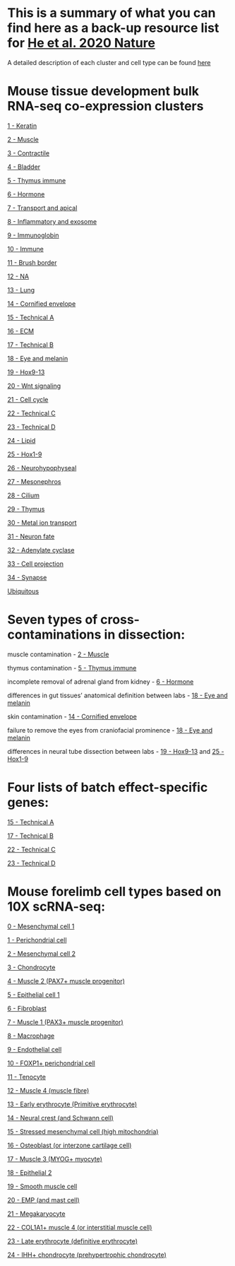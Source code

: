 # This is a summary of what you can find here as a back-up resource list for [He et al. 2020 Nature](https://www.nature.com/articles/s41586-020-2536-x) 
A detailed description of each cluster and cell type can be found [here](https://static-content.springer.com/esm/art%3A10.1038%2Fs41586-020-2536-x/MediaObjects/41586_2020_2536_MOESM1_ESM.docx)

# Mouse tissue development bulk RNA-seq co-expression clusters

[1 - Keratin](https://github.com/brianpenghe/Matlab-genomics/blob/master/He_2020_ENCODE3_RNA/Bulk%20Cluster%201.txt)

[2 - Muscle](https://github.com/brianpenghe/Matlab-genomics/blob/master/He_2020_ENCODE3_RNA/Bulk%20Cluster%202.txt)

[3 - Contractile](https://github.com/brianpenghe/Matlab-genomics/blob/master/He_2020_ENCODE3_RNA/Bulk%20Cluster%203.txt) 

[4 - Bladder](https://github.com/brianpenghe/Matlab-genomics/blob/master/He_2020_ENCODE3_RNA/Bulk%20Cluster%204.txt) 

[5 - Thymus immune](https://github.com/brianpenghe/Matlab-genomics/blob/master/He_2020_ENCODE3_RNA/Bulk%20Cluster%205.txt) 

[6 - Hormone](https://github.com/brianpenghe/Matlab-genomics/blob/master/He_2020_ENCODE3_RNA/Bulk%20Cluster%206.txt) 

[7 - Transport and apical](https://github.com/brianpenghe/Matlab-genomics/blob/master/He_2020_ENCODE3_RNA/Bulk%20Cluster%207.txt) 

[8 - Inflammatory and exosome](https://github.com/brianpenghe/Matlab-genomics/blob/master/He_2020_ENCODE3_RNA/Bulk%20Cluster%208.txt)

[9 - Immunoglobin](https://github.com/brianpenghe/Matlab-genomics/blob/master/He_2020_ENCODE3_RNA/Bulk%20Cluster%209.txt)

[10 - Immune](https://github.com/brianpenghe/Matlab-genomics/blob/master/He_2020_ENCODE3_RNA/Bulk%20Cluster%2010.txt)

[11 - Brush border](https://github.com/brianpenghe/Matlab-genomics/blob/master/He_2020_ENCODE3_RNA/Bulk%20Cluster%2011.txt)

[12 - NA](https://github.com/brianpenghe/Matlab-genomics/blob/master/He_2020_ENCODE3_RNA/Bulk%20Cluster%2012.txt)

[13 - Lung](https://github.com/brianpenghe/Matlab-genomics/blob/master/He_2020_ENCODE3_RNA/Bulk%20Cluster%2013.txt)

[14 - Cornified envelope](https://github.com/brianpenghe/Matlab-genomics/blob/master/He_2020_ENCODE3_RNA/Bulk%20Cluster%2014.txt)

[15 - Technical A](https://github.com/brianpenghe/Matlab-genomics/blob/master/He_2020_ENCODE3_RNA/Bulk%20Cluster%2015.txt) 

[16 - ECM](https://github.com/brianpenghe/Matlab-genomics/blob/master/He_2020_ENCODE3_RNA/Bulk%20Cluster%2016.txt) 

[17 - Technical B](https://github.com/brianpenghe/Matlab-genomics/blob/master/He_2020_ENCODE3_RNA/Bulk%20Cluster%2017.txt)

[18 - Eye and melanin](https://github.com/brianpenghe/Matlab-genomics/blob/master/He_2020_ENCODE3_RNA/Bulk%20Cluster%2018.txt)

[19 - Hox9-13](https://github.com/brianpenghe/Matlab-genomics/blob/master/He_2020_ENCODE3_RNA/Bulk%20Cluster%2019.txt)

[20 - Wnt signaling](https://github.com/brianpenghe/Matlab-genomics/blob/master/He_2020_ENCODE3_RNA/Bulk%20Cluster%2020.txt)

[21 - Cell cycle](https://github.com/brianpenghe/Matlab-genomics/blob/master/He_2020_ENCODE3_RNA/Bulk%20Cluster%2021.txt) 

[22 - Technical C](https://github.com/brianpenghe/Matlab-genomics/blob/master/He_2020_ENCODE3_RNA/Bulk%20Cluster%2022.txt)

[23 - Technical D](https://github.com/brianpenghe/Matlab-genomics/blob/master/He_2020_ENCODE3_RNA/Bulk%20Cluster%2023.txt)

[24 - Lipid](https://github.com/brianpenghe/Matlab-genomics/blob/master/He_2020_ENCODE3_RNA/Bulk%20Cluster%2024.txt)

[25 - Hox1-9](https://github.com/brianpenghe/Matlab-genomics/blob/master/He_2020_ENCODE3_RNA/Bulk%20Cluster%2025.txt)

[26 - Neurohypophyseal](https://github.com/brianpenghe/Matlab-genomics/blob/master/He_2020_ENCODE3_RNA/Bulk%20Cluster%2026.txt)

[27 - Mesonephros](https://github.com/brianpenghe/Matlab-genomics/blob/master/He_2020_ENCODE3_RNA/Bulk%20Cluster%2027.txt)

[28 - Cilium](https://github.com/brianpenghe/Matlab-genomics/blob/master/He_2020_ENCODE3_RNA/Bulk%20Cluster%2028.txt)

[29 - Thymus](https://github.com/brianpenghe/Matlab-genomics/blob/master/He_2020_ENCODE3_RNA/Bulk%20Cluster%2029.txt)

[30 - Metal ion transport](https://github.com/brianpenghe/Matlab-genomics/blob/master/He_2020_ENCODE3_RNA/Bulk%20Cluster%2030.txt)

[31 - Neuron fate](https://github.com/brianpenghe/Matlab-genomics/blob/master/He_2020_ENCODE3_RNA/Bulk%20Cluster%2031.txt) 

[32 - Adenylate cyclase](https://github.com/brianpenghe/Matlab-genomics/blob/master/He_2020_ENCODE3_RNA/Bulk%20Cluster%2032.txt) 

[33 - Cell projection](https://github.com/brianpenghe/Matlab-genomics/blob/master/He_2020_ENCODE3_RNA/Bulk%20Cluster%2033.txt) 

[34 - Synapse](https://github.com/brianpenghe/Matlab-genomics/blob/master/He_2020_ENCODE3_RNA/Bulk%20Cluster%2034.txt)

[Ubiquitous](https://github.com/brianpenghe/Matlab-genomics/blob/master/He_2020_ENCODE3_RNA/Bulk%20Cluster%20Ubiquitous.txt)

# Seven types of cross-contaminations in dissection:

muscle contamination - [2 - Muscle](https://github.com/brianpenghe/Matlab-genomics/blob/master/He_2020_ENCODE3_RNA/Bulk%20Cluster%202.txt)

thymus contamination - [5 - Thymus immune](https://github.com/brianpenghe/Matlab-genomics/blob/master/He_2020_ENCODE3_RNA/Bulk%20Cluster%205.txt)

incomplete removal of adrenal gland from kidney - [6 - Hormone](https://github.com/brianpenghe/Matlab-genomics/blob/master/He_2020_ENCODE3_RNA/Bulk%20Cluster%206.txt)

differences in gut tissues’ anatomical definition between labs - [18 - Eye and melanin](https://github.com/brianpenghe/Matlab-genomics/blob/master/He_2020_ENCODE3_RNA/Bulk%20Cluster%2018.txt)

skin contamination - [14 - Cornified envelope](https://github.com/brianpenghe/Matlab-genomics/blob/master/He_2020_ENCODE3_RNA/Bulk%20Cluster%2014.txt)

failure to remove the eyes from craniofacial prominence - [18 - Eye and melanin](https://github.com/brianpenghe/Matlab-genomics/blob/master/He_2020_ENCODE3_RNA/Bulk%20Cluster%2018.txt)

differences in neural tube dissection between labs - [19 - Hox9-13](https://github.com/brianpenghe/Matlab-genomics/blob/master/He_2020_ENCODE3_RNA/Bulk%20Cluster%2019.txt) and [25 - Hox1-9](https://github.com/brianpenghe/Matlab-genomics/blob/master/He_2020_ENCODE3_RNA/Bulk%20Cluster%2025.txt)


# Four lists of batch effect-specific genes:

[15 - Technical A](https://github.com/brianpenghe/Matlab-genomics/blob/master/He_2020_ENCODE3_RNA/Bulk%20Cluster%2015.txt) 

[17 - Technical B](https://github.com/brianpenghe/Matlab-genomics/blob/master/He_2020_ENCODE3_RNA/Bulk%20Cluster%2017.txt)

[22 - Technical C](https://github.com/brianpenghe/Matlab-genomics/blob/master/He_2020_ENCODE3_RNA/Bulk%20Cluster%2022.txt)

[23 - Technical D](https://github.com/brianpenghe/Matlab-genomics/blob/master/He_2020_ENCODE3_RNA/Bulk%20Cluster%2023.txt)


# Mouse forelimb cell types based on 10X scRNA-seq:

[0 - Mesenchymal cell 1](https://github.com/brianpenghe/Matlab-genomics/blob/master/He_2020_ENCODE3_RNA/Limb%20Cell%20Type%200%20-%20Mesenchymal%20cell%201.txt)

[1 - Perichondrial cell](https://github.com/brianpenghe/Matlab-genomics/blob/master/He_2020_ENCODE3_RNA/Limb%20Cell%20Type%201%20-%20Perichondrial%20cell.txt)

[2 - Mesenchymal cell 2](https://github.com/brianpenghe/Matlab-genomics/blob/master/He_2020_ENCODE3_RNA/Limb%20Cell%20Type%202%20-%20Mesenchymal%20cell%202.txt)

[3 - Chondrocyte](https://github.com/brianpenghe/Matlab-genomics/blob/master/He_2020_ENCODE3_RNA/Limb%20Cell%20Type%203%20-%20Chondrocyte.txt)

[4 - Muscle 2 (PAX7+ muscle progenitor)](https://github.com/brianpenghe/Matlab-genomics/blob/master/He_2020_ENCODE3_RNA/Limb%20Cell%20Type%204%20-%20Muscle%202%20(PAX7%2B%20muscle%20progenitor).txt)

[5 - Epithelial cell 1](https://github.com/brianpenghe/Matlab-genomics/blob/master/He_2020_ENCODE3_RNA/Limb%20Cell%20Type%205%20-%20Epithelial%20cell%201.txt)

[6 - Fibroblast](https://github.com/brianpenghe/Matlab-genomics/blob/master/He_2020_ENCODE3_RNA/Limb%20Cell%20Type%206%20-%20Fibroblast.txt)

[7 - Muscle 1 (PAX3+ muscle progenitor)](https://github.com/brianpenghe/Matlab-genomics/blob/master/He_2020_ENCODE3_RNA/Limb%20Cell%20Type%207%20-%20Muscle%201%20(PAX3%2B%20muscle%20progenitor).txt)

[8 - Macrophage](https://github.com/brianpenghe/Matlab-genomics/blob/master/He_2020_ENCODE3_RNA/Limb%20Cell%20Type%208%20-%20Macrophage.txt)

[9 - Endothelial cell](https://github.com/brianpenghe/Matlab-genomics/blob/master/He_2020_ENCODE3_RNA/Limb%20Cell%20Type%209%20-%20Endothelial%20cell.txt)

[10 - FOXP1+ perichondrial cell](https://github.com/brianpenghe/Matlab-genomics/blob/master/He_2020_ENCODE3_RNA/Limb%20Cell%20Type%2010%20-%20FOXP1%2B%20perichondrial%20cell.txt)

[11 - Tenocyte](https://github.com/brianpenghe/Matlab-genomics/blob/master/He_2020_ENCODE3_RNA/Limb%20Cell%20Type%2011%20-%20Tenocyte.txt)

[12 - Muscle 4 (muscle fibre)](https://github.com/brianpenghe/Matlab-genomics/blob/master/He_2020_ENCODE3_RNA/Limb%20Cell%20Type%2012%20-%20Muscle%204%20(muscle%20fibre).txt)

[13 - Early erythrocyte (Primitive erythrocyte)](https://github.com/brianpenghe/Matlab-genomics/blob/master/He_2020_ENCODE3_RNA/Limb%20Cell%20Type%2013%20-%20Early%20erythrocyte%20(Primitive%20erythrocyte).txt)

[14 - Neural crest (and Schwann cell)](https://github.com/brianpenghe/Matlab-genomics/blob/master/He_2020_ENCODE3_RNA/Limb%20Cell%20Type%2014%20-%20Neural%20crest%20(and%20Schwann%20cell).txt)

[15 - Stressed mesenchymal cell (high mitochondria)](https://github.com/brianpenghe/Matlab-genomics/blob/master/He_2020_ENCODE3_RNA/Limb%20Cell%20Type%2015%20-%20Stressed%20mesenchymal%20cell%20(high%20mitochondria).txt)

[16 - Osteoblast (or interzone cartilage cell)](https://github.com/brianpenghe/Matlab-genomics/blob/master/He_2020_ENCODE3_RNA/Limb%20Cell%20Type%2016%20-%20Osteoblast%20(or%20interzone%20cartilage%20cell).txt)

[17 - Muscle 3 (MYOG+ myocyte)](https://github.com/brianpenghe/Matlab-genomics/blob/master/He_2020_ENCODE3_RNA/Limb%20Cell%20Type%2017%20-%20Muscle%203%20(MYOG%2B%20myocyte).txt)

[18 - Epithelial 2](https://github.com/brianpenghe/Matlab-genomics/blob/master/He_2020_ENCODE3_RNA/Limb%20Cell%20Type%2018%20-%20Epithelial%202.txt)

[19 - Smooth muscle cell](https://github.com/brianpenghe/Matlab-genomics/blob/master/He_2020_ENCODE3_RNA/Limb%20Cell%20Type%2019%20-%20Smooth%20muscle%20cell.txt)

[20 - EMP (and mast cell)](https://github.com/brianpenghe/Matlab-genomics/blob/master/He_2020_ENCODE3_RNA/Limb%20Cell%20Type%2020%20-%20EMP%20(and%20mast%20cell).txt)

[21 - Megakaryocyte](https://github.com/brianpenghe/Matlab-genomics/blob/master/He_2020_ENCODE3_RNA/Limb%20Cell%20Type%2021%20-%20Megakaryocyte.txt)

[22 - COL1A1+ muscle 4 (or interstitial muscle cell)](https://github.com/brianpenghe/Matlab-genomics/blob/master/He_2020_ENCODE3_RNA/Limb%20Cell%20Type%2022%20-%20COL1A1%2B%20muscle%204%20(or%20interstitial%20muscle%20cell).txt)

[23 - Late erythrocyte (definitive erythrocyte)](https://github.com/brianpenghe/Matlab-genomics/blob/master/He_2020_ENCODE3_RNA/Limb%20Cell%20Type%2023%20-%20Late%20erythrocyte%20(definitive%20erythrocyte).txt)

[24 - IHH+ chondrocyte (prehypertrophic chondrocyte)](https://github.com/brianpenghe/Matlab-genomics/blob/master/He_2020_ENCODE3_RNA/Limb%20Cell%20Type%2024%20-%20IHH%2B%20chondrocyte%20(prehypertrophic%20chondrocyte).txt)

